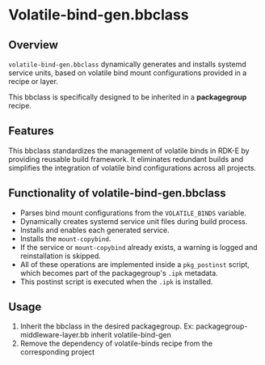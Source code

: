 # Volatile-bind-gen.bbclass

## Overview
`volatile-bind-gen.bbclass` dynamically generates and installs systemd service units, based on volatile bind mount configurations provided in a recipe or layer.

This bbclass is specifically designed to be inherited in a **packagegroup** recipe.


## Features
This bbclass standardizes the management of volatile binds in RDK-E by providing reusable build framework.
It eliminates redundant builds and simplifies the integration of volatile bind configurations across all projects.


## Functionality of volatile-bind-gen.bbclass
- Parses bind mount configurations from the `VOLATILE_BINDS` variable.
- Dynamically creates systemd service unit files during build process. 
- Installs and enables each generated service.
- Installs the `mount-copybind`.
- If the service or `mount-copybind` already exists, a warning is logged and reinstallation is skipped.
- All of these operations are implemented inside a `pkg_postinst` script, which becomes part of the packagegroup's `.ipk` metadata.
- This postinst script is executed when the `.ipk` is installed.


## Usage

1. Inherit the bbclass in the desired packagegroup. Ex: packagegroup-middleware-layer.bb
   inherit volatile-bind-gen
2. Remove the dependency of volatile-binds recipe from the corresponding project
